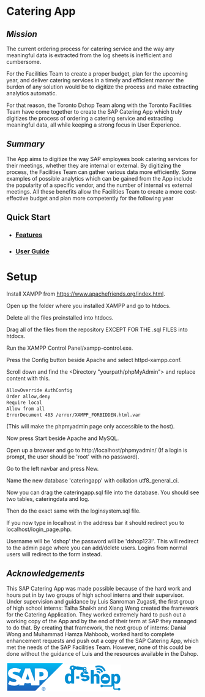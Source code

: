 # Catering App

## *Mission*
The current ordering process for catering service and the way any meaningful data is extracted from the log sheets is inefficient and cumbersome. 
 
For the Facilities Team to create a proper budget, plan for the upcoming year, and deliver catering services in a timely and efficient manner the burden of any solution would be to digitize the process and make extracting analytics automatic.

For that reason, the Toronto Dshop Team along with the Toronto Facilities Team have come together to create the SAP Catering App which truly digitizes the process of ordering a catering service and extracting meaningful data, all while keeping a strong focus in User Experience.

## *Summary*
The App aims to digitize the way SAP employees book catering services for their meetings, whether they are internal or external. By digitizing the process, the Facilities Team can gather various data more efficiently. Some examples of possible analytics which can be gained from the App include the popularity of a specific vendor, and the number of internal vs external meetings. All these benefits allow the Facilities Team to create a more cost-effective budget and plan more competently for the following year

## Quick Start
  * ### [Features](genius/ReleaseDoc1.docx)
  * ### [User Guide](genius/index%20(2).html)
# Setup
Install XAMPP from https://www.apachefriends.org/index.html.

Open up the folder where you installed XAMPP and go to htdocs.

Delete all the files preinstalled into htdocs.

Drag all of the files from the repository EXCEPT FOR THE .sql FILES into htdocs.

Run the XAMPP Control Panel/xampp-control.exe.

Press the Config button beside Apache and select httpd-xampp.conf.

Scroll down and find the <Directory "yourpath/phpMyAdmin"> and replace content with this.


	AllowOverride AuthConfig
	Order allow,deny
	Require local
	Allow from all
	ErrorDocument 403 /error/XAMPP_FORBIDDEN.html.var


(This will make the phpmyadmin page only accessible to the host).


Now press Start beside Apache and MySQL.

Open up a browser and go to http://localhost/phpmyadmin/ (If a login is prompt, the user should be 'root' with no password).

Go to the left navbar and press New.

Name the new database 'cateringapp' with collation utf8_general_ci.

Now you can drag the cateringapp.sql file into the database. You should see two tables, cateringdata and log.

Then do the exact same with the loginsystem.sql file.

If you now type in localhost in the address bar it should redirect you to localhost/login_page.php.

Username will be 'dshop' the password will be 'dshop123!'. This will redirect to the admin page where you can add/delete users. Logins from normal users will redirect to the form instead.
## *Acknowledgements*
This SAP Catering App was made possible because of the hard work and hours put in by two groups of high school interns and their supervisor. Under supervision and guidance by Luis Sanroman Zugasti, the first group of high school interns: Talha Shaikh and Xiang Weng created the framework for the Catering Application. They worked extremely hard to push out a working copy of the App and by the end of their term at SAP they managed to do that. By creating that framework, the next group of interns: Danial Wong and Muhammad Hamza Mahboob, worked hard to complete enhancement requests and push out a copy of the SAP Catering App, which met the needs of the SAP Facilities Team. However, none of this could be done without the guidance of Luis and the resources available in the Dshop.  

<img src="genius/images/sap.png" width ="150" ><img src="genius/images/dshop-logo-small.png" width="150" >
